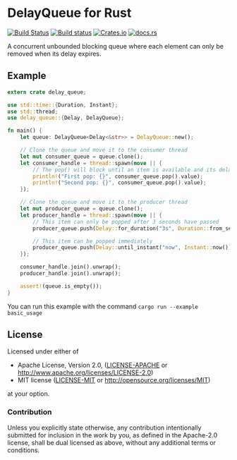# DelayQueue for Rust

[![Build Status](https://travis-ci.org/tbcardoso/rust-delay-queue.svg?branch=master)](https://travis-ci.org/tbcardoso/rust-delay-queue)
[![Build status](https://ci.appveyor.com/api/projects/status/7kehrfkbojgaiwyd/branch/master?svg=true)](https://ci.appveyor.com/project/tbcardoso/rust-delay-queue/branch/master)
[![Crates.io](https://img.shields.io/crates/v/delay-queue.svg)](https://crates.io/crates/delay-queue)
[![docs.rs](https://docs.rs/delay-queue/badge.svg)](https://docs.rs/delay-queue/)

A concurrent unbounded blocking queue where each element can only be removed when its delay expires.

## Example

```rust
extern crate delay_queue;

use std::time::{Duration, Instant};
use std::thread;
use delay_queue::{Delay, DelayQueue};

fn main() {
    let queue: DelayQueue<Delay<&str>> = DelayQueue::new();

    // Clone the queue and move it to the consumer thread
    let mut consumer_queue = queue.clone();
    let consumer_handle = thread::spawn(move || {
        // The pop() will block until an item is available and its delay has expired
        println!("First pop: {}", consumer_queue.pop().value);
        println!("Second pop: {}", consumer_queue.pop().value);
    });

    // Clone the queue and move it to the producer thread
    let mut producer_queue = queue.clone();
    let producer_handle = thread::spawn(move || {
        // This item can only be popped after 3 seconds have passed
        producer_queue.push(Delay::for_duration("3s", Duration::from_secs(3)));

        // This item can be popped immediately
        producer_queue.push(Delay::until_instant("now", Instant::now()));
    });

    consumer_handle.join().unwrap();
    producer_handle.join().unwrap();

    assert!(queue.is_empty());
}
```

You can run this example with the command `cargo run --example basic_usage`


## License

Licensed under either of

 * Apache License, Version 2.0, ([LICENSE-APACHE](LICENSE-APACHE) or http://www.apache.org/licenses/LICENSE-2.0)
 * MIT license ([LICENSE-MIT](LICENSE-MIT) or http://opensource.org/licenses/MIT)

at your option.

### Contribution

Unless you explicitly state otherwise, any contribution intentionally
submitted for inclusion in the work by you, as defined in the Apache-2.0
license, shall be dual licensed as above, without any additional terms or
conditions.
